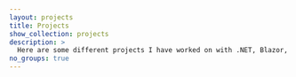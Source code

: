 ```yaml
---
layout: projects
title: Projects
show_collection: projects
description: >
  Here are some different projects I have worked on with .NET, Blazor, C#, SQL, Java, etc.
no_groups: true
---
```

